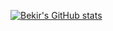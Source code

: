 [![Bekir's GitHub stats](https://github-readme-stats.vercel.app/api?username=bekirglr)](https://github.com/bekirglr/github-readme-stats)
